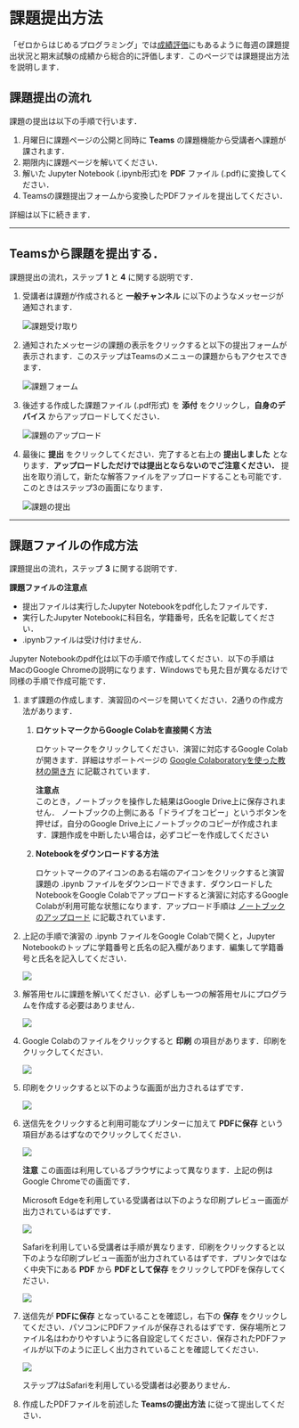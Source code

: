 # 課題提出方法
「ゼロからはじめるプログラミング」では[成績評価]()にもあるように毎週の課題提出状況と期末試験の成績から総合的に評価します．このページでは課題提出方法を説明します．

## 課題提出の流れ
課題の提出は以下の手順で行います．

1. 月曜日に課題ページの公開と同時に **Teams** の課題機能から受講者へ課題が課されます．
2. 期限内に課題ページを解いてください．
3. 解いた Jupyter Notebook (.ipynb形式)を **PDF** ファイル (.pdf)に変換してください．
4. Teamsの課題提出フォームから変換したPDFファイルを提出してください．

詳細は以下に続きます．

---

## Teamsから課題を提出する．
課題提出の流れ，ステップ **1** と **4** に関する説明です．
1. 受講者は課題が作成されると **一般チャンネル** に以下のようなメッセージが通知されます．

    ![課題受け取り](figs/teams_1.png)

2. 通知されたメッセージの課題の表示をクリックすると以下の提出フォームが表示されます．このステップはTeamsのメニューの課題からもアクセスできます．

    ![課題フォーム](figs/teams_2.jpg)

3. 後述する作成した課題ファイル (.pdf形式) を **添付** をクリックし，**自身のデバイス** からアップロードしてください．

    ![課題のアップロード](figs/teams_3.jpg)

4. 最後に **提出** をクリックしてください．完了すると右上の **提出しました** となります．**アップロードしただけでは提出とならないのでご注意ください．** 提出を取り消して，新たな解答ファイルをアップロードすることも可能です．このときはステップ3の画面になります．

    ![課題の提出](figs/teams_4.jpg)

---

## 課題ファイルの作成方法
課題提出の流れ，ステップ **3** に関する説明です．

**課題ファイルの注意点**
- 提出ファイルは実行したJupyter Notebookをpdf化したファイルです．
- 実行したJupyter Notebookに科目名，学籍番号，氏名を記載してください．
- .ipynbファイルは受け付けません．

Jupyter Notebookのpdf化は以下の手順で作成してください．以下の手順はMacのGoogle Chromeの説明になります．Windowsでも見た目が異なるだけで同様の手順で作成可能です．

1. まず課題の作成します．演習回のページを開いてください．2通りの作成方法があります．

    1. **ロケットマークからGoogle Colabを直接開く方法**
    
        ロケットマークをクリックしてください．演習に対応するGoogle Colabが開きます．詳細はサポートページの [Google Colaboratoryを使った教材の開き方](https://ground-zero-programming.github.io/zero-pro2022-public/docs/01/introduction_and_setup.html#id6) に記載されています．
    
        **注意点**  
        このとき，ノートブックを操作した結果はGoogle Drive上に保存されません． ノートブックの上側にある「ドライブをコピー」というボタンを押せば，自分のGoogle Drive上にノートブックのコピーが作成されます．課題作成を中断したい場合は，必ずコピーを作成してください
    
    2. **Notebookをダウンロードする方法**
    
        ロケットマークのアイコンのある右端のアイコンをクリックすると演習課題の .ipynb ファイルをダウンロードできます．ダウンロードしたNotebookをGoogle Colabでアップロードすると演習に対応するGoogle Colabが利用可能な状態になります．アップロード手順は [ノートブックのアップロード](https://ground-zero-programming.github.io/zero-pro2022-public/docs/01/introduction_and_setup.html#id5) に記載されています．

2. 上記の手順で演習の .ipynb ファイルをGoogle Colabで開くと，Jupyter Notebookのトップに学籍番号と氏名の記入欄があります．編集して学籍番号と氏名を記入してください．

    ![](figs/pdf_1.png)

3. 解答用セルに課題を解いてください．必ずしも一つの解答用セルにプログラムを作成する必要はありません．

    ![](figs/pdf_2.png)

4. Google Colabのファイルをクリックすると **印刷** の項目があります．印刷をクリックしてください．

    ![](figs/pdf_3.png)

5. 印刷をクリックすると以下のような画面が出力されるはずです．

    ![](figs/pdf_4.png)

6. 送信先をクリックすると利用可能なプリンターに加えて **PDFに保存** という項目があるはずなのでクリックしてください．

    ![](figs/pdf_5.png)

    **注意**
    この画面は利用しているブラウザによって異なります．上記の例はGoogle Chromeでの画面です．

    Microsoft Edgeを利用している受講者は以下のような印刷プレビュー画面が出力されているはずです．

    ![](figs/pdf_5_win.png)

    Safariを利用している受講者は手順が異なります．印刷をクリックすると以下のような印刷プレビュー画面が出力されているはずです．プリンタではなく中央下にある **PDF** から **PDFとして保存** をクリックしてPDFを保存してください．

    ![](figs/pdf_5_safari.png)

7. 送信先が **PDFに保存** となっていることを確認し，右下の **保存** をクリックしてください．パソコンにPDFファイルが保存されるはずです．保存場所とファイル名はわかりやすいように各自設定してください．保存されたPDFファイルが以下のように正しく出力されていることを確認してください．

    ![](figs/pdf_6.png)


    ステップ7はSafariを利用している受講者は必要ありません．


8. 作成したPDFファイルを前述した **Teamsの提出方法** に従って提出してください．